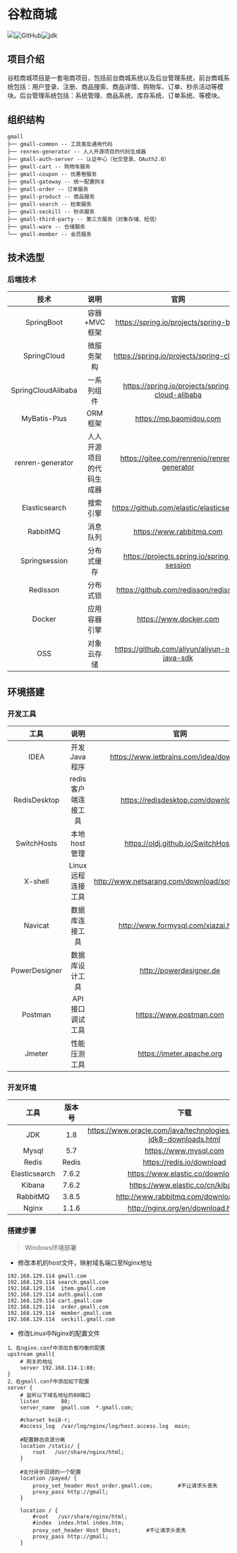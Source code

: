 # 谷粒商城

![](https://img.shields.io/badge/building-passing-green.svg)![GitHub](https://img.shields.io/badge/license-MIT-yellow.svg)![jdk](https://img.shields.io/static/v1?label=oraclejdk&message=8&color=blue)


## 项目介绍

谷粒商城项目是一套电商项目，包括前台商城系统以及后台管理系统，前台商城系统包括：用户登录、注册、商品搜索、商品详情、购物车、订单、秒杀活动等模块。后台管理系统包括：系统管理、商品系统、库存系统、订单系统、等模块。

## 组织结构

```
gmall
├── gmall-common -- 工具类及通用代码
├── renren-generator -- 人人开源项目的代码生成器
├── gmall-auth-server -- 认证中心（社交登录、OAuth2.0）
├── gmall-cart -- 购物车服务
├── gmall-coupon -- 优惠卷服务
├── gmall-gateway -- 统一配置网关
├── gmall-order -- 订单服务
├── gmall-product -- 商品服务
├── gmall-search -- 检索服务
├── gmall-seckill -- 秒杀服务
├── gmall-third-party -- 第三方服务（对象存储、短信）
├── gmall-ware -- 仓储服务
└── gmall-member -- 会员服务
```

## 技术选型

### 后端技术

|        技术        |           说明           |                      官网                       |
| :----------------: | :----------------------: | :---------------------------------------------: |
|     SpringBoot     |       容器+MVC框架       |     https://spring.io/projects/spring-boot      |
|    SpringCloud     |        微服务架构        |     https://spring.io/projects/spring-cloud     |
| SpringCloudAlibaba |        一系列组件        | https://spring.io/projects/spring-cloud-alibaba |
|    MyBatis-Plus    |         ORM框架          |             https://mp.baomidou.com             |
|  renren-generator  | 人人开源项目的代码生成器 |   https://gitee.com/renrenio/renren-generator   |
|   Elasticsearch    |         搜索引擎         |    https://github.com/elastic/elasticsearch     |
|      RabbitMQ      |         消息队列         |            https://www.rabbitmq.com             |
|   Springsession    |        分布式缓存        |    https://projects.spring.io/spring-session    |
|      Redisson      |         分布式锁         |      https://github.com/redisson/redisson       |
|       Docker       |       应用容器引擎       |             https://www.docker.com              |
|        OSS         |        对象云存储        |  https://github.com/aliyun/aliyun-oss-java-sdk  |


## 环境搭建

### 开发工具

|     工具      |        说明         |                      官网                       |
| :-----------: | :-----------------: | :---------------------------------------------: |
|     IDEA      |    开发Java程序     |     https://www.jetbrains.com/idea/download     |
| RedisDesktop  | redis客户端连接工具 |        https://redisdesktop.com/download        |
|  SwitchHosts  |    本地host管理     |       https://oldj.github.io/SwitchHosts        |
|    X-shell    |  Linux远程连接工具  | http://www.netsarang.com/download/software.html |
|    Navicat    |   数据库连接工具    |       http://www.formysql.com/xiazai.html       |
| PowerDesigner |   数据库设计工具    |             http://powerdesigner.de             |
|    Postman    |   API接口调试工具   |             https://www.postman.com             |
|    Jmeter     |    性能压测工具     |            https://jmeter.apache.org            |


### 开发环境

|     工具      | 版本号 |                             下载                             |
| :-----------: | :----: | :----------------------------------------------------------: |
|      JDK      |  1.8   | https://www.oracle.com/java/technologies/javase/javase-jdk8-downloads.html |
|     Mysql     |  5.7   |                    https://www.mysql.com                     |
|     Redis     | Redis  |                  https://redis.io/download                   |
| Elasticsearch | 7.6.2  |               https://www.elastic.co/downloads               |
|    Kibana     | 7.6.2  |               https://www.elastic.co/cn/kibana               |
|   RabbitMQ    | 3.8.5  |            http://www.rabbitmq.com/download.html             |
|     Nginx     | 1.1.6  |              http://nginx.org/en/download.html               |


### 搭建步骤

> Windows环境部署

- 修改本机的host文件，映射域名端口至Nginx地址

```
192.168.129.114	gmall.com
192.168.129.114	search.gmall.com
192.168.129.114  item.gmall.com
192.168.129.114 auth.gmall.com
192.168.129.114 cart.gmall.com
192.168.129.114  order.gmall.com
192.168.129.114  member.gmall.com
192.168.129.114  seckill.gmall.com
```

- 修改Linux中Nginx的配置文件

```shell
1、在nginx.conf中添加负载均衡的配置   
upstream gmall{
	# 网关的地址
	server 192.168.114.1:88;
}    
2、在gmall.conf中添加如下配置
server {
	# 监听以下域名地址的80端口
    listen       80;
    server_name  gmall.com  *.gmall.com;

    #charset koi8-r;
    #access_log  /var/log/nginx/log/host.access.log  main;

    #配置静态资源分离
    location /static/ {
        root   /usr/share/nginx/html;
    }

    #支付异步回调的一个配置
    location /payed/ {
        proxy_set_header Host order.gmall.com;        #不让请求头丢失
        proxy_pass http://gmall;
    }

    location / {
        #root   /usr/share/nginx/html;
        #index  index.html index.htm;
        proxy_set_header Host $host;        #不让请求头丢失
        proxy_pass http://gmall;
    }
```
